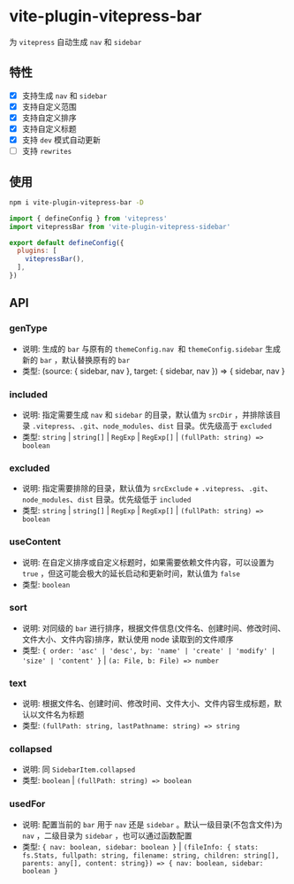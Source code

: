 # vite-plugin-vitepress-bar

为 `vitepress` 自动生成 `nav` 和 `sidebar`

## 特性

- [x] 支持生成 `nav` 和 `sidebar`
- [x] 支持自定义范围
- [x] 支持自定义排序
- [x] 支持自定义标题
- [x] 支持 `dev` 模式自动更新
- [ ] 支持 `rewrites`

## 使用

```bash
npm i vite-plugin-vitepress-bar -D
```

```js
import { defineConfig } from 'vitepress'
import vitepressBar from 'vite-plugin-vitepress-sidebar'

export default defineConfig({
  plugins: [
    vitepressBar(),
  ],
})
```

## API

### genType

- 说明: 生成的 `bar` 与原有的 `themeConfig.nav `和 `themeConfig.sidebar` 生成新的 `bar` ，默认替换原有的 `bar`
- 类型: (source: { sidebar, nav }, target: { sidebar, nav }) => { sidebar, nav }

### included

- 说明: 指定需要生成 `nav` 和 `sidebar` 的目录，默认值为 `srcDir` ，并排除该目录 `.vitepress`、`.git`、`node_modules`、`dist` 目录。优先级高于 `excluded`
- 类型: `string` | `string[]` | `RegExp` | `RegExp[]` | `(fullPath: string) => boolean`

### excluded

- 说明: 指定需要排除的目录，默认值为 `srcExclude` +  `.vitepress`、`.git`、`node_modules`、`dist` 目录。优先级低于 `included`
- 类型: `string` | `string[]` | `RegExp` | `RegExp[]` | `(fullPath: string) => boolean`

### useContent

- 说明: 在自定义排序或自定义标题时，如果需要依赖文件内容，可以设置为 `true` ，但这可能会极大的延长启动和更新时间，默认值为 `false`
- 类型: `boolean`

### sort

- 说明: 对同级的 `bar` 进行排序，根据文件信息(文件名、创建时间、修改时间、文件大小、文件内容)排序，默认使用 node 读取到的文件顺序
- 类型: `{ order: 'asc' | 'desc', by: 'name' | 'create' | 'modify' | 'size' | 'content' }` | `(a: File, b: File) => number`

### text

- 说明: 根据文件名、创建时间、修改时间、文件大小、文件内容生成标题，默认以文件名为标题
- 类型: `(fullPath: string, lastPathname: string) => string`

### collapsed

- 说明: 同 `SidebarItem.collapsed`
- 类型: `boolean` | `(fullPath: string) => boolean`

### usedFor

- 说明: 配置当前的 `bar` 用于 `nav` 还是 `sidebar` 。默认一级目录(不包含文件)为 `nav` ，二级目录为 `sidebar` ，也可以通过函数配置
- 类型: `{ nav: boolean, sidebar: boolean }` | `(fileInfo: { stats: fs.Stats, fullpath: string, filename: string, children: string[], parents: any[], content: string}) => { nav: boolean, sidebar: boolean }`
